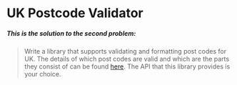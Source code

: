 # UK Postcode Validator

##### This is the solution to the second problem:

> Write a library that supports validating and formatting post codes for UK. 
> The details of which post codes are valid and which are the parts they consist of can be found [here](https://en.wikipedia.org/wiki/Postcodes_in_the_United_Kingdom#Formatting).
> The API that this library provides is your choice.
